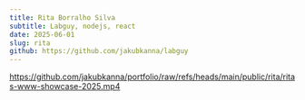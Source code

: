 ```yaml
---
title: Rita Borralho Silva
subtitle: Labguy, nodejs, react
date: 2025-06-01
slug: rita
github: https://github.com/jakubkanna/labguy
---
```


https://github.com/jakubkanna/portfolio/raw/refs/heads/main/public/rita/ritas-www-showcase-2025.mp4
